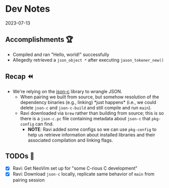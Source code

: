 # Dev Notes

2023-07-13

## Accomplishments 🏆

- Compiled and ran "Hello, world!" successfully
- Allegedly retrieved a `json_object *` after executing `jason_tokener_new()`

## Recap ⏪

- We're relying on the [json-c](https://github.com/json-c/json-c) library to wrangle JSON.
  - When pairing we built from source, but somehow resolution of the dependency binaries (e.g., linking) \*just happens\* (i.e., we could delete `json-c` and `json-c-build` and still compile and run `main`).
  - Ravi downloaded via `brew` rather than building from source; this is so there is a `json-c.pc` file containing metadata about `json-c` that `pkg-config` can find.
    - **NOTE**: Ravi added some configs so we can use `pkg-config` to help us retrieve information about installed libraries and their associated compilation and linking flags.

## TODOs 📝

- [x] Ravi: Get NeoVim set up for "some C-rious C development"
- [x] Ravi: Download `json-c` locally, replicate same behavior of `main` from pairing session
